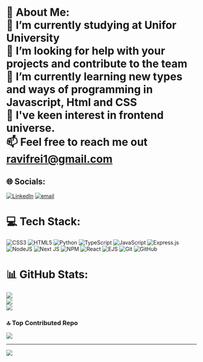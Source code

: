 # 💫 About Me:<br>🔭 I’m currently studying at Unifor University<br>🤝 I’m looking for help with your projects and contribute to the team<br>🌱 I’m currently learning new types and ways of programming in Javascript, Html and CSS<br>💬 I've keen interest in frontend universe.<br>📫 Feel free to reach me out ravifrei1@gmail.com<br>


## 🌐 Socials:
[![LinkedIn](https://img.shields.io/badge/LinkedIn-%230077B5.svg?logo=linkedin&logoColor=white)](https://linkedin.com/in/https://www.linkedin.com/in/ravi-freitas/) [![email](https://img.shields.io/badge/Email-D14836?logo=gmail&logoColor=white)](mailto:ravifrei1@gmail.com) 

# 💻 Tech Stack:
![CSS3](https://img.shields.io/badge/css3-%231572B6.svg?style=flat-square&logo=css3&logoColor=white) ![HTML5](https://img.shields.io/badge/html5-%23E34F26.svg?style=flat-square&logo=html5&logoColor=white) ![Python](https://img.shields.io/badge/python-3670A0?style=flat-square&logo=python&logoColor=ffdd54) ![TypeScript](https://img.shields.io/badge/typescript-%23007ACC.svg?style=flat-square&logo=typescript&logoColor=white) ![JavaScript](https://img.shields.io/badge/javascript-%23323330.svg?style=flat-square&logo=javascript&logoColor=%23F7DF1E) ![Express.js](https://img.shields.io/badge/express.js-%23404d59.svg?style=flat-square&logo=express&logoColor=%2361DAFB) ![NodeJS](https://img.shields.io/badge/node.js-6DA55F?style=flat-square&logo=node.js&logoColor=white) ![Next JS](https://img.shields.io/badge/Next-black?style=flat-square&logo=next.js&logoColor=white) ![NPM](https://img.shields.io/badge/NPM-%23CB3837.svg?style=flat-square&logo=npm&logoColor=white) ![React](https://img.shields.io/badge/react-%2320232a.svg?style=flat-square&logo=react&logoColor=%2361DAFB) ![EJS](https://img.shields.io/badge/ejs-%23B4CA65.svg?style=flat-square&logo=ejs&logoColor=black) ![Git](https://img.shields.io/badge/git-%23F05033.svg?style=flat-square&logo=git&logoColor=white) ![GitHub](https://img.shields.io/badge/github-%23121011.svg?style=flat-square&logo=github&logoColor=white)

# 📊 GitHub Stats:
![](https://github-readme-stats.vercel.app/api?username=Ravi-F&theme=blue_navy&hide_border=false&include_all_commits=false&count_private=false)<br/>
![](https://github-readme-streak-stats.herokuapp.com/?user=Ravi-F&theme=blue_navy&hide_border=false)<br/>
![](https://github-readme-stats.vercel.app/api/top-langs/?username=Ravi-F&theme=blue_navy&hide_border=false&include_all_commits=false&count_private=false&layout=compact)

### 🔝 Top Contributed Repo
![](https://github-contributor-stats.vercel.app/api?username=Ravi-F&limit=5&theme=blue_navy&combine_all_yearly_contributions=true)

---
[![](https://visitcount.itsvg.in/api?id=Ravi-F&icon=5&color=12)](https://visitcount.itsvg.in)

<!-- Proudly created with GPRM ( https://gprm.itsvg.in ) -->
